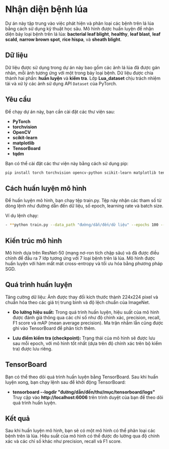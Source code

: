 # **Nhận diện bệnh lúa**

Dự án này tập trung vào việc phát hiện và phân loại các bệnh trên lá lúa bằng cách sử dụng kỹ thuật học sâu. Mô hình được huấn luyện để nhận diện bảy loại bệnh trên lá lúa: **bacterial leaf blight**, **healthy**, **leaf blast**, **leaf scald**, **narrow brown spot**, **rice hispa**, và **sheath blight**.

## **Dữ liệu**

Dữ liệu được sử dụng trong dự án này bao gồm các ảnh lá lúa đã được gán nhãn, mỗi ảnh tương ứng với một trong bảy loại bệnh. Dữ liệu được chia thành hai phần: **huấn luyện** và **kiểm tra**. Lớp **Lua_dataset** chịu trách nhiệm tải và xử lý các ảnh sử dụng API `Dataset` của PyTorch.

## **Yêu cầu**

Để chạy dự án này, bạn cần cài đặt các thư viện sau:

- **PyTorch**
- **torchvision**
- **OpenCV**
- **scikit-learn**
- **matplotlib**
- **TensorBoard**
- **tqdm**

Bạn có thể cài đặt các thư viện này bằng cách sử dụng pip:

```bash
pip install torch torchvision opencv-python scikit-learn matplotlib tensorboard tqdm
```
## **Cách huấn luyện mô hình**
Để huấn luyện mô hình, bạn chạy tệp train.py. Tệp này nhận các tham số từ dòng lệnh như đường dẫn đến dữ liệu, số epoch, learning rate và batch size.

Ví dụ lệnh chạy:
```bash
- **python train.py --data_path "đường/dẫn/đến/dữ liệu" --epochs 100 --batch_size 32 --lr 0.01**
```
## **Kiến trúc mô hình**
Mô hình dựa trên ResNet-50 (mạng nơ-ron tích chập sâu) và đã được điều chỉnh để đầu ra 7 lớp tương ứng với 7 loại bệnh trên lá lúa. Mô hình được huấn luyện với hàm mất mát cross-entropy và tối ưu hóa bằng phương pháp SGD.

## **Quá trình huấn luyện**
Tăng cường dữ liệu: Ảnh được thay đổi kích thước thành 224x224 pixel và chuẩn hóa theo các giá trị trung bình và độ lệch chuẩn của ImageNet.

- **Đo lường hiệu suất:** Trong quá trình huấn luyện, hiệu suất của mô hình được đánh giá thông qua các chỉ số như độ chính xác, precision, recall, F1 score và mAP (mean average precision). Ma trận nhầm lẫn cũng được ghi vào TensorBoard để phân tích thêm.

- **Lưu điểm kiểm tra (checkpoint):** Trạng thái của mô hình sẽ được lưu sau mỗi epoch, với mô hình tốt nhất (dựa trên độ chính xác trên bộ kiểm tra) được lưu riêng.

## **TensorBoard**
Bạn có thể theo dõi quá trình huấn luyện bằng TensorBoard. Sau khi huấn luyện xong, bạn chạy lệnh sau để khởi động TensorBoard:
- **tensorboard --logdir "đường/dẫn/đến/thư/mục/tensorboard/logs"**
Truy cập vào **http://localhost:6006** trên trình duyệt của bạn để theo dõi quá trình huấn luyện.

## **Kết quả**
Sau khi huấn luyện mô hình, bạn sẽ có một mô hình có thể phân loại các bệnh trên lá lúa. Hiệu suất của mô hình có thể được đo lường qua độ chính xác và các chỉ số khác như precision, recall và F1 score.
